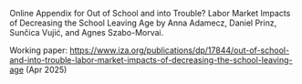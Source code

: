 Online Appendix for Out of School and into Trouble? Labor Market Impacts of Decreasing the School Leaving Age by Anna Adamecz, Daniel Prinz, Sunčica Vujić, and Agnes Szabo-Morvai.


Working paper: https://www.iza.org/publications/dp/17844/out-of-school-and-into-trouble-labor-market-impacts-of-decreasing-the-school-leaving-age (Apr 2025)
